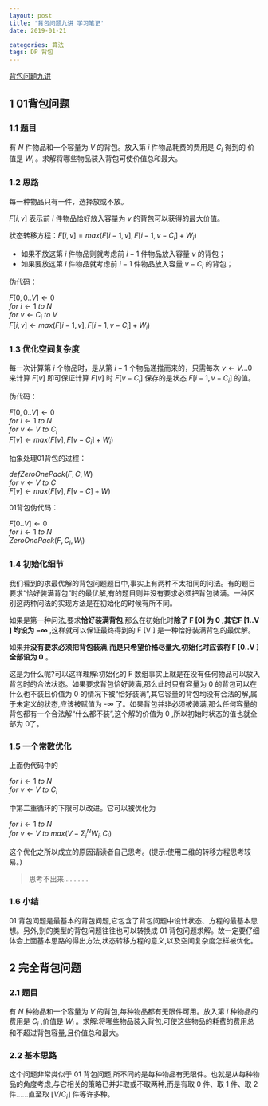 ```yaml
---
layout: post
title: '背包问题九讲 学习笔记'
date: 2019-01-21

categories: 算法
tags: DP 背包
---
```


[背包问题九讲]( https://github.com/tianyicui/pack)

## 1 01背包问题

### 1.1 题目

有 $N$ 件物品和一个容量为 $V$ 的背包。放入第 $i$ 件物品耗费的费用是 $C_i$ 得到的
价值是 $W_i$ 。求解将哪些物品装入背包可使价值总和最大。

### 1.2 思路

每一种物品只有一件，选择放或不放。

$F[i,v]$ 表示前 $i$ 件物品恰好放入容量为 $v$ 的背包可以获得的最大价值。

状态转移方程：$F [i, v] = max(F [i − 1, v], F [i − 1, v − C_i ] + W_i)$

- 如果不放这第 $i$ 件物品则就考虑前 $i-1$ 件物品放入容量 $v$ 的背包；
- 如果要放这第 $i$ 件物品就考虑前 $i-1$ 件物品放入容量 $v-C_i$ 的背包；

伪代码：

$F [0, 0..V ] ← 0$  
$for\ i ← 1\ to\ N$  
	$for\ v ← C_i\ to\ V$  
		$F [i, v] ← max(F [i − 1, v], F [i − 1, v − C_i ] + W_i )$  

### 1.3 优化空间复杂度

每一次计算第 $i$ 个物品时，是从第 $i-1$ 个物品递推而来的，只需每次 $v←V…0$ 来计算 $F[v]$ 即可保证计算 $F [v]$ 时 $F [v − C_i ]$ 保存的是状态 $F [i − 1, v − C_i]$ 的值。

伪代码：

$F [0, 0..V ] ← 0$  
$for\ i ← 1\ to\ N$  
	$for\ v ← V\ to\ C_i$	  
		$F [v] ← max(F [v], F [v − C_i ] + W_i )$  


抽象处理01背包的过程：


$def ZeroOnePack(F, C, W )$  
	$for\ v ← V\ to\ C$  
		$F [v] ← max(F [v], F [v − C] + W )$  


01背包伪代码：


$F [0..V ] ←0$  
$for\ i ← 1\ to\ N$  
	$ZeroOnePack(F, C_i , W_i )$  


### 1.4 初始化细节

我们看到的求最优解的背包问题题目中,事实上有两种不太相同的问法。有的题目要求“恰好装满背包”时的最优解,有的题目则并没有要求必须把背包装满。一种区别这两种问法的实现方法是在初始化的时候有所不同。

如果是第一种问法,要求**恰好装满背包**,那么在初始化时**除了 F [0] 为 0 ,其它F [1..V ] 均设为 −∞** ,这样就可以保证最终得到的 F [V ] 是一种恰好装满背包的最优解。

如果并**没有要求必须把背包装满,**而是只希望价格尽量大,初始化时应该**将 F [0..V ]全部设为 0** 。

这是为什么呢?可以这样理解:初始化的 F 数组事实上就是在没有任何物品可以放入背包时的合法状态。如果要求背包恰好装满,那么此时只有容量为 0 的背包可以在什么也不装且价值为 0 的情况下被“恰好装满”,其它容量的背包均没有合法的解,属于未定义的状态,应该被赋值为 -∞ 了。如果背包并非必须被装满,那么任何容量的背包都有一个合法解“什么都不装”,这个解的价值为 0 ,所以初始时状态的值也就全部为 0了。

### 1.5 一个常数优化

上面伪代码中的

$for\ i ← 1\ to\ N$  
	$for\ v ← V\ to\ C_i$  

中第二重循环的下限可以改进。它可以被优化为

$for\ i ← 1\ to\ N$  
	$for\ v ← V\ to\ max(V − Σ^N_i W_i , C_i )$  

这个优化之所以成立的原因请读者自己思考。(提示:使用二维的转移方程思考较易。)

> 思考不出来…………

### 1.6 小结

01 背包问题是最基本的背包问题,它包含了背包问题中设计状态、方程的最基本思想。另外,别的类型的背包问题往往也可以转换成 01 背包问题求解。故一定要仔细体会上面基本思路的得出方法,状态转移方程的意义,以及空间复杂度怎样被优化。



## 2 完全背包问题

### 2.1 题目

有 $N$ 种物品和一个容量为 $V$ 的背包,每种物品都有无限件可用。放入第 $i$ 种物品的费用是 $C_i$ ,价值是 $W_i$ 。求解:将哪些物品装入背包,可使这些物品的耗费的费用总和不超过背包容量,且价值总和最大。

### 2.2 基本思路

这个问题非常类似于 01 背包问题,所不同的是每种物品有无限件。也就是从每种物品的角度考虑,与它相关的策略已并非取或不取两种,而是有取 0 件、取 1 件、取 2件......直至取 $⌊V /C_i ⌋$ 件等许多种。

